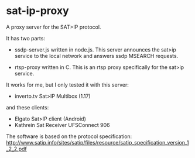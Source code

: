 sat-ip-proxy
============

A proxy server for the SAT>IP protocol.

It has two parts:

- ssdp-server.js written in node.js. This server announces the sat>ip service to the local network and answers ssdp MSEARCH requests.

- rtsp-proxy written in C. This is an rtsp proxy specifically for the sat>ip service.

It works for me, but I only tested it with this server:

- inverto.tv Sat>IP Multibox (1.17)

and these clients:

- Elgato Sat>IP client (Android)
- Kathrein Sat Receiver UFSConnect 906

The software is based on the protocol specification: http://www.satip.info/sites/satip/files/resource/satip_specification_version_1_2_2.pdf

